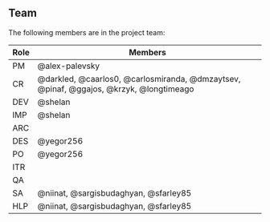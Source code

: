 ## Team

The following members are in the project team:

Role | Members
---|---
PM | @alex-palevsky
CR | @darkled, @caarlos0, @carlosmiranda, @dmzaytsev, @pinaf, @ggajos, @krzyk, @longtimeago
DEV | @shelan
IMP | @shelan
ARC | 
DES | @yegor256
PO | @yegor256
ITR | 
QA | 
SA | @niinat, @sargisbudaghyan, @sfarley85
HLP | @niinat, @sargisbudaghyan, @sfarley85
